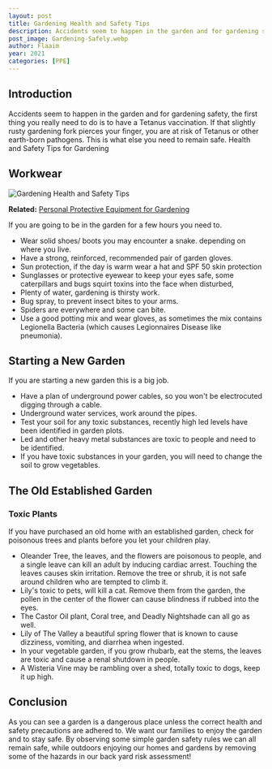 ```yaml
---
layout: post
title: Gardening Health and Safety Tips
description: Accidents seem to happen in the garden and for gardening safety, the first thing you really need to do is to have a Tetanus vaccination
post_image: Gardening-Safely.webp
author: Flaaim
year: 2021
categories: [PPE]
---
```



## Introduction
Accidents seem to happen in the garden and for gardening safety, the first thing you really need to do is to have a Tetanus vaccination. If that slightly rusty gardening fork pierces your finger, you are at risk of Tetanus or other earth-born pathogens. This is what else you need to remain safe.
Health and Safety Tips for Gardening
## Workwear
![Gardening Health and Safety Tips](https://safetyworkblog.com/assets/Gardening-Safely.webp)

**Related:** [Personal Protective Equipment for Gardening](https://safetyworkblog.com/blog/ppe/2020/05/09/personal-protective-equipment-for-gardening)

If you are going to be in the garden for a few hours you need to.
- Wear solid shoes/ boots you may encounter a snake. depending on where you live.
- Have a strong, reinforced, recommended pair of garden gloves.
- Sun protection, if the day is warm wear a hat and SPF 50 skin protection
- Sunglasses or protective eyewear to keep your eyes safe, some caterpillars and bugs squirt toxins into the face when disturbed,
- Plenty of water, gardening is thirsty work.
- Bug spray, to prevent insect bites to your arms.
- Spiders are everywhere and some can bite.
- Use a good potting mix and wear gloves, as sometimes the mix contains Legionella Bacteria (which causes Legionnaires Disease like pneumonia).
## Starting a New Garden
If you are starting a new garden this is a big job.
- Have a plan of underground power cables, so you won't be electrocuted digging through a cable.
- Underground water services, work around the pipes.
- Test your soil for any toxic substances, recently high led levels have been identified in garden plots.
- Led and other heavy metal substances are toxic to people and need to be identified.
- If you have toxic substances in your garden, you will need to change the soil to grow vegetables.
## The Old Established Garden
### Toxic Plants
If you have purchased an old home with an established garden, check for poisonous trees and plants before you let your children play.
- Oleander Tree, the leaves, and the flowers are poisonous to people, and a single leave can kill an adult by inducing cardiac arrest. Touching the leaves causes skin irritation. Remove the tree or shrub, it is not safe around children who are tempted to climb it.
- Lily's toxic to pets, will kill a cat. Remove them from the garden, the pollen in the center of the flower can cause blindness if rubbed into the eyes.
- The Castor Oil plant, Coral tree, and Deadly Nightshade can all go as well.
- Lily of The Valley a beautiful spring flower that is known to cause dizziness, vomiting, and diarrhea when ingested.
- In your vegetable garden, if you grow rhubarb, eat the stems, the leaves are toxic and cause a renal shutdown in people.
- A Wisteria Vine may be rambling over a shed, totally toxic to dogs, keep it up high.
## Conclusion
As you can see a garden is a dangerous place unless the correct health and safety precautions are adhered to. We want our families to enjoy the garden and to stay safe. By observing some simple garden safety rules we can all remain safe, while outdoors enjoying our homes and gardens by removing some of the hazards in our back yard risk assessment!
